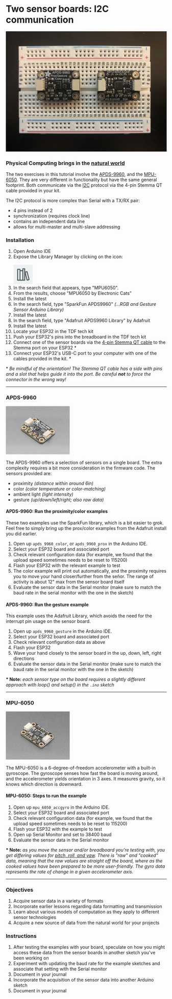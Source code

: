 # Two sensor boards:  I2C communication 

<p align="center"></div><img src="imgs/two_boards.jpg" width="600px"/></p>

### Physical Computing brings in the [natural world](https://en.wikipedia.org/wiki/Natural_environment)

The two exercises in this tutorial involve the [APDS-9960](https://www.adafruit.com/product/3595), and the [MPU-6050](https://www.adafruit.com/product/3886).  They are very different in functionality but have the same general footprint.  Both communicate via the [I2C](https://en.wikipedia.org/wiki/I%C2%B2C) protocol via the 4-pin Stemma QT cable provided in your kit. 

The I2C protocol is more complex than Serial with a TX/RX pair:

- 4 pins instead of 2
- synchronization (requires clock line)
- contains an independent data line
- allows for multi-master and multi-slave addressing

### Installation

1. Open Arduino IDE
2. Expose the Library Manager by clicking on the icon:<br><br><img src="imgs/icon_libmanager.png" width="60px" />
3. In the search field that appears, type "MPU6050".
4. From the results, choose "MPU6050 by Electronic Cats"
5. Install the latest 
6. In the search field, type "SparkFun APDS9960" *(...RGB and Gesture Sensor Arduino Library)*
7. Install the latest
8. In the search field, type "Adafruit APDS9960 Library" by Adafruit
9. Install the latest
10. Locate your ESP32 in the TDF tech kit
11. Push your ESP32's pins into the breadboard in the TDF tech kit
12. Connect one of the sensor boards via the [4-pin Stemma QT cable](https://www.adafruit.com/product/4399) to the Stemma port on your ESP32 *
13. Connect your ESP32's USB-C port to your computer with one of the cables provided in the kit. *

\* *Be mindful of the orientation!  The Stemma QT cable has a side with pins and a slot that helps guide it into the port.  Be careful **not** to force the connector in the wrong way!*

---

### APDS-9960

<img src="imgs/apds9960.jpg" width="200px" />

The APDS-9960 offers a selection of sensors on a single board.  The extra complexity requires a bit more consideration in the firmware code.  The sensors provided are:

- proximity *(distance within around 6in)*
- color *(color temperature or color-matching)*
- ambient light *(light intensity)*
- gesture *(up/down/left/right; also raw data)*

#### APDS-9960: Run the proximity/color examples

These two examples use the SparkFun library, which is a bit easier to grok.  Feel free to simply bring up the prox/color examples from the Adafruit install you did earlier. 

1. Open up `apds_9960_color`, or `apds_9960_prox` in the Arduino IDE.
2. Select your ESP32 board and associated port
3. Check relevant configuration data (for example, we found that the upload speed sometimes needs to be reset to 115200)
4. Flash your ESP32 with the relevant example to test
5. The color example will print out automatically, and the proximity requires you to move your hand closer/further from the señor.  The range of activity is about 12" max from the sensor board itself
6. Evaluate the sensor data in the Serial monitor (make sure to match the baud rate in the serial monitor with the one in the sketch)

#### APDS-9960: Run the gesture example

This example uses the Adafruit Library, which avoids the need for the interrupt pin usage on the sensor board.

1. Open up `apds_9960_gesture` in the Arduino IDE.
2. Select your ESP32 board and associated port
3. Check relevant configuration data as above
4. Flash your ESP32
5. Wave your hand closely to the sensor board in the up, down, left, right directions
6. Evaluate the sensor data in the Serial monitor (make sure to match the baud rate in the serial monitor with the one in the sketch)

**\* Note:** *each sensor type on the board requires a slightly different approach with loop() and setup() in the `.ino` sketch*

---

### MPU-6050

<img src="imgs/mpu6050.jpg" width="200px" />

The MPU-6050 is a 6-degree-of-freedom accelerometer with a built-in gyroscope.  The gyroscope senses how fast the board is moving around, and the accelerometer yields orientation in 3 axes.  It measures gravity, so it knows which direction is downward.

#### MPU-6050: Steps to run the example

1. Open up `mpu_6050_accgyro` in the Arduino IDE.
2. Select your ESP32 board and associated port
3. Check relevant configuration data (for example, we found that the upload speed sometimes needs to be reset to 115200)
4. Flash your ESP32 with the example to test
5. Open up Serial Monitor and set to 38400 baud
6. Evaluate the sensor data in the Serial monitor

**\* Note:** *as you move the sensor and/or breadboard you're testing with, you get differing values for [pitch, roll, and yaw](https://en.wikipedia.org/wiki/Euler_angles).  There is "raw" and "cooked" data, meaning that the raw values are straight off the board, where as the cooked values have been prepared to be more user-friendly.  The gyro data represents the rate of change in a given accelerometer axis.*

---

### Objectives

1. Acquire sensor data in a variety of formats
2. Incorporate earlier lessons regarding data formatting and transmission
3. Learn about various models of computation as they apply to different sensor technologies
4. Acquire a new source of data from the natural world for your projects

### Instructions

1. After testing the examples with your board, speculate on how you might access these data from the sensor boards in another sketch you've been working on
2. Experiment with updating the baud rate for the example sketches and associate that setting with the Serial monitor
3. Document in your journal
4. Incorporate the acquisition of the sensor data into another Arduino sketch
5. Document in your journal